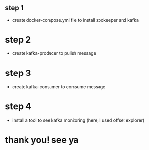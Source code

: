 ## step 1
  - create docker-compose.yml file to install zookeeper and kafka
# step 2
  - create kafka-producer to pulish message
# step 3
  - create kafka-consumer to comsume message
# step 4
  - install a tool to see kafka monitoring (here, I used offset explorer)
# thank you! see ya
